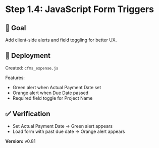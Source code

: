 # Step 1.4: JavaScript Form Triggers

## 🎯 Goal
Add client-side alerts and field toggling for better UX.

## 🚀 Deployment
Created: `cfms_expense.js`

Features:
- Green alert when Actual Payment Date set
- Orange alert when Due Date passed
- Required field toggle for Project Name

## ✅ Verification
- Set Actual Payment Date → Green alert appears
- Load form with past due date → Orange alert appears

**Version:** v0.81
